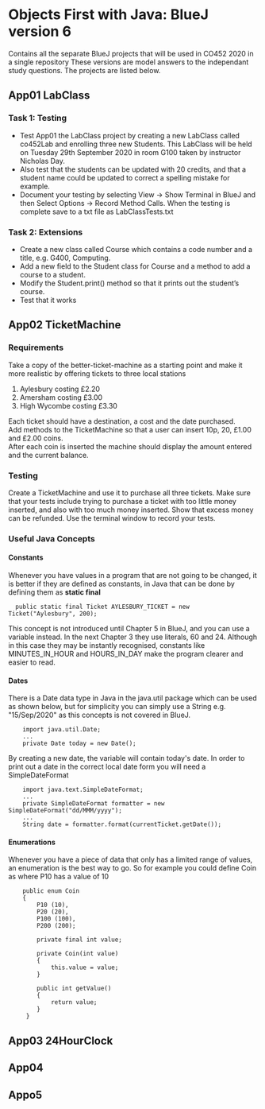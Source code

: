 # Objects First with Java: BlueJ version 6
Contains all the separate BlueJ projects that will be used in CO452 2020 in a single repository
These versions are model answers to the independant study questions.  The projects are listed below.
## App01 LabClass
### Task 1: Testing
* Test App01 the LabClass project by creating a new LabClass called co452Lab and enrolling three new Students.  This LabClass will be held on Tuesday 29th September 2020 in room G100 taken by instructor Nicholas Day.
* Also test that the students can be updated with 20 credits,  and that a student name could be updated to correct a spelling mistake for example. 
* Document your testing by selecting View ->  Show Terminal in BlueJ and then Select Options -> Record Method Calls.  When the testing is complete save to a txt file as LabClassTests.txt
### Task 2: Extensions
* Create a new class called Course which contains a code number and a title, e.g. G400, Computing.
* Add a new field to the Student class for Course and a method to add a course to a student.
* Modify the Student.print() method so that it prints out the student’s course.
* Test that it works
## App02 TicketMachine
### Requirements
Take a copy of the better-ticket-machine as a starting point and make it more realistic by offering tickets to three local stations
1. Aylesbury costing £2.20
2. Amersham costing £3.00
3. High Wycombe costing £3.30</br>

Each ticket should have a destination, a cost and the date purchased.  
Add methods to the TicketMachine so that a user can insert 10p, 20, £1.00 and £2.00 coins.  
After each coin is inserted the machine should display the amount entered and the current balance.
### Testing
Create a TicketMachine and use it to purchase all three tickets.  Make sure that your tests include trying to purchase a ticket with too little money inserted, and also with too much money inserted.  Show that excess money can be refunded.  Use the terminal window to record your tests.
### Useful Java Concepts
#### Constants
Whenever you have values in a program that are not going to be changed, it is better if they are defined as constants, in Java that can be done by defining them as **static final**
~~~
  public static final Ticket AYLESBURY_TICKET = new Ticket("Aylesbury", 200);
~~~
This concept is not introduced until Chapter 5 in BlueJ, and you can use a variable instead.  In the next Chapter 3 they use literals, 60 and 24.  Although in this case they may be instantly recognised, constants like MINUTES_IN_HOUR and HOURS_IN_DAY make the program clearer and easier to read.
#### Dates
There is a Date data type in Java in the java.util package which can be used as shown below, but for simplicity you can simply use a String e.g. "15/Sep/2020" as this concepts is not covered in BlueJ.
~~~
    import java.util.Date;
    ...
    private Date today = new Date();
~~~
By creating a new date, the variable will contain today's date.
In order to print out a date in the correct local date form you will need a SimpleDateFormat
~~~
    import java.text.SimpleDateFormat;
    ...
    private SimpleDateFormat formatter = new SimpleDateFormat("dd/MMM/yyyy");
    ...
    String date = formatter.format(currentTicket.getDate());
~~~
#### Enumerations
Whenever you have a piece of data that only has a limited range of values, an enumeration is the best way to go.  So for example you could define Coin as where P10 has a value of 10
~~~
    public enum Coin
    {
        P10 (10),
        P20 (20),
        P100 (100),
        P200 (200);

        private final int value;

        private Coin(int value)
        {
            this.value = value;
        }

        public int getValue()
        {
            return value;
        }
     }
~~~~
## App03 24HourClock
## App04
## Appo5

